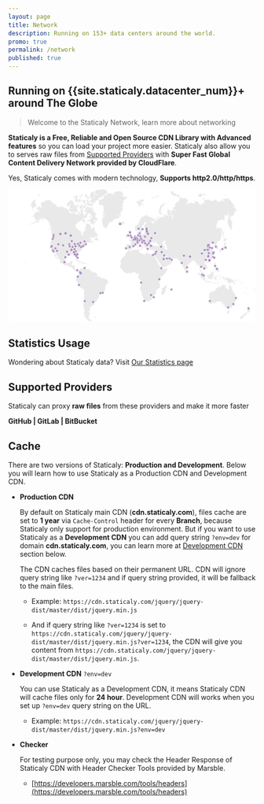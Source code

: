 ```yaml
---
layout: page
title: Network
description: Running on 153+ data centers around the world.
promo: true
permalink: /network
published: true
---
```


## Running on {{site.staticaly.datacenter_num}}+ around The Globe

> Welcome to the Staticaly Network, learn more about networking

**Staticaly is a Free, Reliable and Open Source CDN Library with Advanced features** so you can load your project more easier. Staticaly also allow you to serves raw files from [Supported Providers](#supported-providers) with **Super Fast Global Content Delivery Network provided by CloudFlare**.

Yes, Staticaly comes with modern technology, **Supports http2.0/http/https**.

![Network Map](/static/images/network_152.png)

## Statistics Usage

<p class="lead">Wondering about Staticaly data? Visit <a href="/stats">Our Statistics page</a></p>

## Supported Providers

<p class="lead">Staticaly can proxy <strong>raw files</strong> from these providers and make it more faster</p>

**GitHub \| GitLab \| BitBucket**

## Cache

There are two versions of Staticaly: **Production and Development**. Below you will learn how to use Staticaly as a Production CDN and Development CDN.

*   **Production CDN**

    By default on Staticaly main CDN (**cdn.staticaly.com**), files cache are set to **1 year** via `Cache-Control` header for every **Branch**, because Staticaly only support for production environment. But if you want to use Staticaly as a **Development CDN** you can add query string `?env=dev` for domain **cdn.staticaly.com**, you can learn more at [Development CDN](#development-cdn) section below.

    The CDN caches files based on their permanent URL. CDN will ignore query string like `?ver=1234` and if query string provided, it will be fallback to the main files.

    *   Example: `https://cdn.staticaly.com/jquery/jquery-dist/master/dist/jquery.min.js`

    *   And if query string like `?ver=1234` is set to `https://cdn.staticaly.com/jquery/jquery-dist/master/dist/jquery.min.js?ver=1234`, the CDN will give you content from `https://cdn.staticaly.com/jquery/jquery-dist/master/dist/jquery.min.js`.

*   **Development CDN** `?env=dev`

    You can use Staticaly as a Development CDN, it means Staticaly CDN will cache files only for **24 hour**. Development CDN will works when you set up `?env=dev` query string on the URL.

    *   Example: `https://cdn.staticaly.com/jquery/jquery-dist/master/dist/jquery.min.js?env=dev`

*   **Checker**

    For testing purpose only, you may check the Header Response of Staticaly CDN with Header Checker Tools provided by Marsble.

    *   [https://developers.marsble.com/tools/headers](https://developers.marsble.com/tools/headers)

